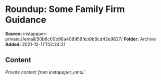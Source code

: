 # Roundup: Some Family Firm Guidance

**Source:** instapaper-private://email/50b8c00b99a409959feb9b6cd42e9827/
**Folder:** Archive
**Added:** 2021-12-17T02:24:31




## Content
*Private content from instapaper_email*
